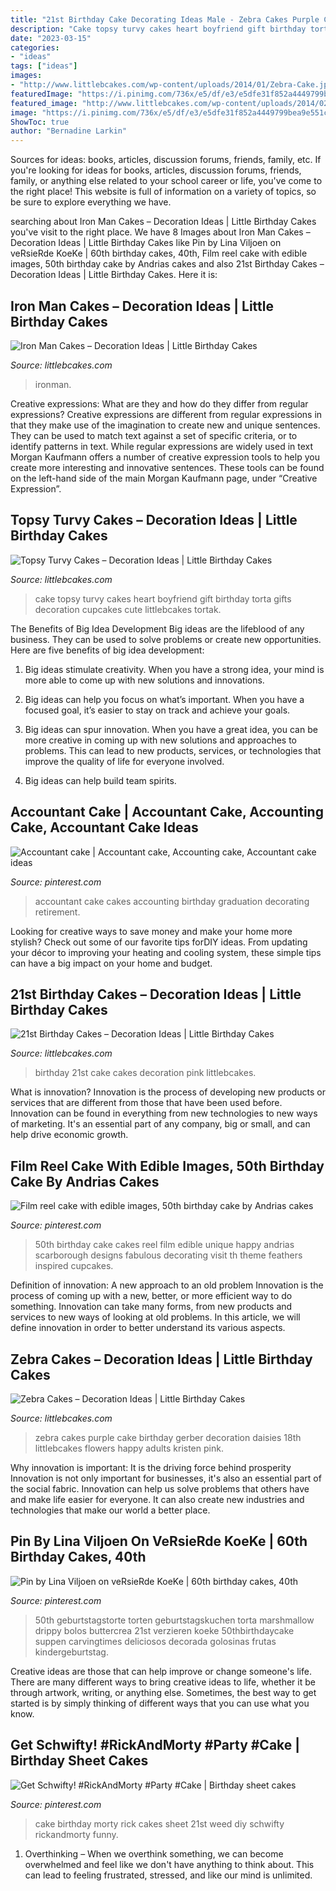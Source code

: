 ```yaml
---
title: "21st Birthday Cake Decorating Ideas Male - Zebra Cakes Purple Cake Birthday Gerber Decoration Daisies 18th Littlebcakes Flowers Happy Adults Kristen Pink"
description: "Cake topsy turvy cakes heart boyfriend gift birthday torta gifts decoration cupcakes cute littlebcakes tortak"
date: "2023-03-15"
categories:
- "ideas"
tags: ["ideas"]
images:
- "http://www.littlebcakes.com/wp-content/uploads/2014/01/Zebra-Cake.jpg"
featuredImage: "https://i.pinimg.com/736x/e5/df/e3/e5dfe31f852a4449799bea9e551c5c2f.jpg"
featured_image: "http://www.littlebcakes.com/wp-content/uploads/2014/02/Topsy-Turvy-Cake-Ideas.jpg"
image: "https://i.pinimg.com/736x/e5/df/e3/e5dfe31f852a4449799bea9e551c5c2f.jpg"
ShowToc: true
author: "Bernadine Larkin"
---
```



Sources for ideas: books, articles, discussion forums, friends, family, etc.
If you're looking for ideas for books, articles, discussion forums, friends, family, or anything else related to your school career or life, you've come to the right place! This website is full of information on a variety of topics, so be sure to explore everything we have.

	

		
searching about Iron Man Cakes – Decoration Ideas | Little Birthday Cakes you've visit to the right place. We have 8 Images about Iron Man Cakes – Decoration Ideas | Little Birthday Cakes like Pin by Lina Viljoen on veRsieRde KoeKe | 60th birthday cakes, 40th, Film reel cake with edible images, 50th birthday cake by Andrias cakes and also 21st Birthday Cakes – Decoration Ideas | Little Birthday Cakes. Here it is:
		
    
## Iron Man Cakes – Decoration Ideas | Little Birthday Cakes

<img loading=lazy src="https://www.littlebcakes.com/wp-content/uploads/2014/01/Iron-Man-Birthday-Cake.jpg" onerror="this.onerror=null;this.src='https://tse4.mm.bing.net/th?id=OIP.rrUwrmxHSp5rk_-JzbY5DAHaMJ&amp;pid=15.1';" alt="Iron Man Cakes – Decoration Ideas | Little Birthday Cakes">

_Source: littlebcakes.com_

>ironman. 

	

Creative expressions: What are they and how do they differ from regular expressions?
Creative expressions are different from regular expressions in that they make use of the imagination to create new and unique sentences. They can be used to match text against a set of specific criteria, or to identify patterns in text.
While regular expressions are widely used in text Morgan Kaufmann offers a number of creative expression tools to help you create more interesting and innovative sentences. These tools can be found on the left-hand side of the main Morgan Kaufmann page, under “Creative Expression”.

    
## Topsy Turvy Cakes – Decoration Ideas | Little Birthday Cakes

<img loading=lazy src="http://www.littlebcakes.com/wp-content/uploads/2014/02/Topsy-Turvy-Cake-Ideas.jpg" onerror="this.onerror=null;this.src='https://tse2.mm.bing.net/th?id=OIP.Hl528nBupEAYUXBaFYF2IQHaJG&amp;pid=15.1';" alt="Topsy Turvy Cakes – Decoration Ideas | Little Birthday Cakes">

_Source: littlebcakes.com_

>cake topsy turvy cakes heart boyfriend gift birthday torta gifts decoration cupcakes cute littlebcakes tortak. 

	

The Benefits of Big Idea Development
Big ideas are the lifeblood of any business. They can be used to solve problems or create new opportunities. Here are five benefits of big idea development:
1. Big ideas stimulate creativity. When you have a strong idea, your mind is more able to come up with new solutions and innovations.

2. Big ideas can help you focus on what’s important. When you have a focused goal, it’s easier to stay on track and achieve your goals.

3. Big ideas can spur innovation. When you have a great idea, you can be more creative in coming up with new solutions and approaches to problems. This can lead to new products, services, or technologies that improve the quality of life for everyone involved.

4. Big ideas can help build team spirits.

    
## Accountant Cake | Accountant Cake, Accounting Cake, Accountant Cake Ideas

<img loading=lazy src="https://i.pinimg.com/736x/c2/ef/ba/c2efba68345b78fc32f3f745cdb27f66.jpg" onerror="this.onerror=null;this.src='https://tse4.mm.bing.net/th?id=OIP.-lzgiUulOB0HwMEZiSaxzgHaJ3&amp;pid=15.1';" alt="Accountant cake | Accountant cake, Accounting cake, Accountant cake ideas">

_Source: pinterest.com_

>accountant cake cakes accounting birthday graduation decorating retirement. 

	

Looking for creative ways to save money and make your home more stylish? Check out some of our favorite tips forDIY ideas. From updating your décor to improving your heating and cooling system, these simple tips can have a big impact on your home and budget.

    
## 21st Birthday Cakes – Decoration Ideas | Little Birthday Cakes

<img loading=lazy src="http://www.littlebcakes.com/wp-content/uploads/2014/02/Images-of-21st-Birthday-Cakes-768x1024.jpg" onerror="this.onerror=null;this.src='https://tse1.mm.bing.net/th?id=OIP.JcL9Uv2HdGwtqFyssu1glgHaJ4&amp;pid=15.1';" alt="21st Birthday Cakes – Decoration Ideas | Little Birthday Cakes">

_Source: littlebcakes.com_

>birthday 21st cake cakes decoration pink littlebcakes. 

	

What is innovation?
Innovation is the process of developing new products or services that are different from those that have been used before. Innovation can be found in everything from new technologies to new ways of marketing. It's an essential part of any company, big or small, and can help drive economic growth.

    
## Film Reel Cake With Edible Images, 50th Birthday Cake By Andrias Cakes

<img loading=lazy src="https://s-media-cache-ak0.pinimg.com/736x/c6/4e/14/c64e14ad8f8207743edf6f530a8adaa0.jpg" onerror="this.onerror=null;this.src='https://tse3.mm.bing.net/th?id=OIP.67uVRL9vpAnE4tJHLdZIDQHaJ6&amp;pid=15.1';" alt="Film reel cake with edible images, 50th birthday cake by Andrias cakes">

_Source: pinterest.com_

>50th birthday cake cakes reel film edible unique happy andrias scarborough designs fabulous decorating visit th theme feathers inspired cupcakes. 

	

Definition of innovation: A new approach to an old problem
Innovation is the process of coming up with a new, better, or more efficient way to do something. Innovation can take many forms, from new products and services to new ways of looking at old problems. In this article, we will define innovation in order to better understand its various aspects.

    
## Zebra Cakes – Decoration Ideas | Little Birthday Cakes

<img loading=lazy src="http://www.littlebcakes.com/wp-content/uploads/2014/01/Zebra-Cake.jpg" onerror="this.onerror=null;this.src='https://tse3.mm.bing.net/th?id=OIP.kr0sYMheLaNHevl38VoYQAHaJ4&amp;pid=15.1';" alt="Zebra Cakes – Decoration Ideas | Little Birthday Cakes">

_Source: littlebcakes.com_

>zebra cakes purple cake birthday gerber decoration daisies 18th littlebcakes flowers happy adults kristen pink. 

	

Why innovation is important: It is the driving force behind prosperity
Innovation is not only important for businesses, it's also an essential part of the social fabric. Innovation can help us solve problems that others have and make life easier for everyone. It can also create new industries and technologies that make our world a better place.

    
## Pin By Lina Viljoen On VeRsieRde KoeKe | 60th Birthday Cakes, 40th

<img loading=lazy src="https://i.pinimg.com/736x/e5/df/e3/e5dfe31f852a4449799bea9e551c5c2f.jpg" onerror="this.onerror=null;this.src='https://tse1.mm.bing.net/th?id=OIP.V8Q6ESpP2hNh2i4lw7HJUQHaKq&amp;pid=15.1';" alt="Pin by Lina Viljoen on veRsieRde KoeKe | 60th birthday cakes, 40th">

_Source: pinterest.com_

>50th geburtstagstorte torten geburtstagskuchen torta marshmallow drippy bolos buttercrea 21st verzieren koeke 50thbirthdaycake suppen carvingtimes deliciosos decorada golosinas frutas kindergeburtstag. 

	

Creative ideas are those that can help improve or change someone's life. There are many different ways to bring creative ideas to life, whether it be through artwork, writing, or anything else. Sometimes, the best way to get started is by simply thinking of different ways that you can use what you know.

    
## Get Schwifty! #RickAndMorty #Party #Cake | Birthday Sheet Cakes

<img loading=lazy src="https://i.pinimg.com/736x/d8/42/13/d8421386c19c82c5c805dff248530342.jpg" onerror="this.onerror=null;this.src='https://tse4.mm.bing.net/th?id=OIP.t5mDbPoSf0tiH2L_wKFgnQHaNK&amp;pid=15.1';" alt="Get Schwifty! #RickAndMorty #Party #Cake | Birthday sheet cakes">

_Source: pinterest.com_

>cake birthday morty rick cakes sheet 21st weed diy schwifty rickandmorty funny. 

	

1) Overthinking – When we overthink something, we can become overwhelmed and feel like we don't have anything to think about. This can lead to feeling frustrated, stressed, and like our mind is unlimited.

